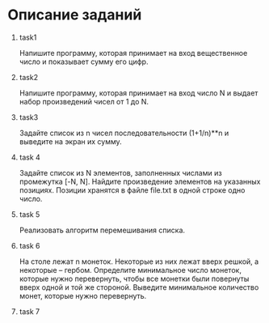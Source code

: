 # Описание заданий

1. task1

    Напишите программу, которая принимает на вход вещественное число и показывает сумму его цифр.

2. task2

    Напишите программу, которая принимает на вход число N и выдает набор произведений чисел от 1 до N.

3. task3

    Задайте список из n чисел последовательности (1+1/n)**n и выведите на экран их сумму.

4. task 4

    Задайте список из N элементов, заполненных числами из промежутка [-N, N]. Найдите произведение элементов на указанных позициях. Позиции хранятся в файле file.txt в одной строке одно число.

5. task 5

    Реализовать алгоритм перемешивания списка.

6. task 6

    На столе лежат n монеток. Некоторые из них лежат вверх решкой, а некоторые – гербом. Определите минимальное число монеток, которые нужно перевернуть, чтобы все монетки были повернуты вверх одной и той же стороной. Выведите минимальное количество монет, которые нужно перевернуть.

7. task 7

